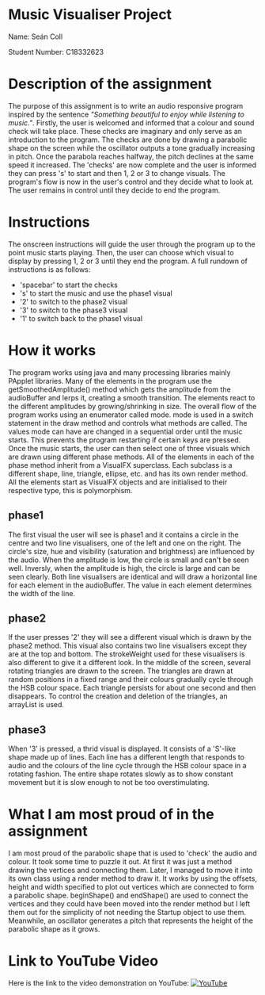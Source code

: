 # Music Visualiser Project

Name: Seán Coll

Student Number: C18332623

# Description of the assignment

The purpose of this assignment is to write an audio responsive program inspired by the sentence *"Something beautiful to enjoy while listening to music."*. Firstly, the user is welcomed and informed that a colour and sound check will take place. These checks are imaginary and only serve as an introduction to the program. The checks are done by drawing a parabolic shape on the screen while the oscillator outputs a tone gradually increasing in pitch. Once the parabola reaches halfway, the pitch declines at the same speed it increased. The 'checks' are now complete and the user is informed they can press 's' to start and then 1, 2 or 3 to change visuals. The program's flow is now in the user's control and they decide what to look at. The user remains in control until they decide to end the program.

# Instructions

The onscreen instructions will guide the user through the program up to the point music starts playing. Then, the user can choose which visual to display by pressing 1, 2 or 3 until they end the program. A full rundown of instructions is as follows:
- 'spacebar' to start the checks
- 's' to start the music and use the phase1 visual
- '2' to switch to the phase2 visual
- '3' to switch to the phase3 visual
- '1' to switch back to the phase1 visual

# How it works

The program works using java and many processing libraries mainly PApplet libraries. Many of the elements in the program use the getSmoothedAmplitude() method which gets the amplitude from the audioBuffer and lerps it, creating a smooth transition. The elements react to the different amplitudes by growing/shrinking in size. The overall flow of the program works using an enumerator called mode. mode is used in a switch statement in the draw method and controls what methods are called. The values mode can have are changed in a sequential order until the music starts. This prevents the program restarting if certain keys are pressed. Once the music starts, the user can then select one of three visuals which are drawn using different phase methods. All of the elements in each of the phase method inherit from a VisualFX superclass. Each subclass is a different shape, line, triangle, ellipse, etc. and has its own render method. All the elements start as VisualFX objects and are initialised to their respective type, this is polymorphism.

## phase1

The first visual the user will see is phase1 and it contains a circle in the centre and two line visualisers, one of the left and one on the right. The circle's size, hue and visibility (saturation and brightness) are influenced by the audio. When the amplitude is low, the circle is small and can't be seen well. Inversly, when the amplitude is high, the circle is large and can be seen clearly. Both line visualisers are identical and will draw a horizontal line for each element in the audioBuffer. The value in each element determines the width of the line.

## phase2

If the user presses '2' they will see a different visual which is drawn by the phase2 method. This visual also contains two line visualisers except they are at the top and bottom. The strokeWeight used for these visualisers is also different to give it a different look. In the middle of the screen, several rotating triangles are drawn to the screen. The triangles are drawn at random positions in a fixed range and their colours gradually cycle through the HSB colour space. Each triangle persists for about one second and then disappears. To control the creation and deletion of the triangles, an arrayList is used.

## phase3

When '3' is pressed, a thrid visual is displayed. It consists of a 'S'-like shape made up of lines. Each line has a different length that responds to audio and the colours of the line cycle through the HSB colour space in a rotating fashion. The entire shape rotates slowly as to show constant movement but it is slow enough to not be too overstimulating.

# What I am most proud of in the assignment

I am most proud of the parabolic shape that is used to 'check' the audio and colour. It took some time to puzzle it out. At first it was just a method drawing the vertices and connecting them. Later, I managed to move it into its own class using a render method to draw it. It works by using the offsets, height and width specified to plot out vertices which are connected to form a parabolic shape. beginShape() and endShape() are used to connect the vertices and they could have been moved into the render method but I left them out for the simplicity of not needing the Startup object to use them. Meanwhile, an oscillator generates a pitch that represents the height of the parabolic shape as it grows.

# Link to YouTube Video

Here is the link to the video demonstration on YouTube:
[![YouTube](https://i9.ytimg.com/vi/4Bkf2GWX-1Q/mqdefault.jpg?time=1589749227852&sqp=CNDLhvYF&rs=AOn4CLBWtpe2WlUO3S6zn38VqOPmUkNJOA)](https://youtu.be/4Bkf2GWX-1Q)
